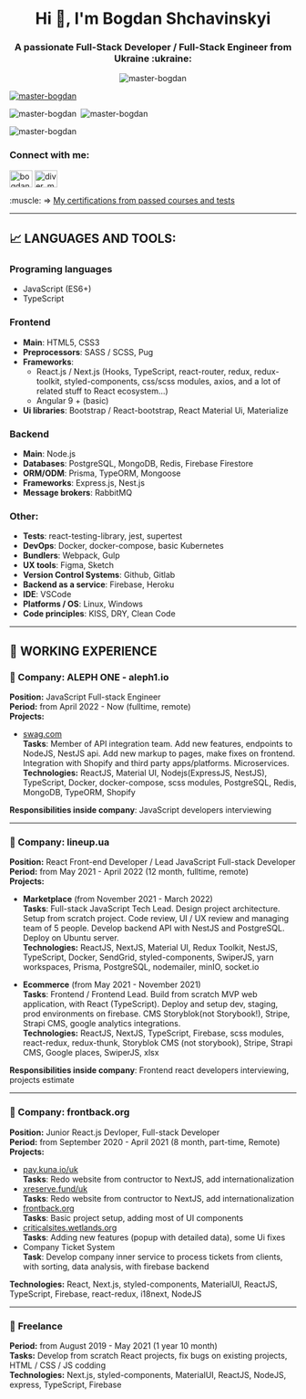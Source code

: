 <base target="_blank">
<h1 align="center">Hi 👋, I'm Bogdan Shchavinskyi</h1>
<h3 align="center">A passionate Full-Stack Developer / Full-Stack Engineer from Ukraine :ukraine:</h3>
<p align="center"> <img src="https://komarev.com/ghpvc/?username=master-bogdan&label=Profile%20views&color=0e75b6&style=flat-square" alt="master-bogdan" /> </p>

<p align="left"> <a href="https://github.com/ryo-ma/github-profile-trophy"><img src="https://github-profile-trophy.vercel.app/?username=master-bogdan&theme=onedark&rank=SECRET,SSS,SS,S,AAA,AA,A" alt="master-bogdan" /></a> </p>

<p align="left">
   <img src="https://github-readme-stats.vercel.app/api/top-langs?username=master-bogdan&show_icons=true&theme=dark&locale=en&layout=compact" alt="master-bogdan" />&nbsp;
    <img src="https://github-readme-stats.vercel.app/api?username=master-bogdan&show_icons=true&theme=dark&locale=en" alt="master-bogdan" />
</p>

<p align="left"> <img src="http://github-readme-streak-stats.herokuapp.com?user=master-bogdan&theme=dark&date_format=M%20j%5B%2C%20Y%5D" alt="master-bogdan" /> </p>

<h3 align="left">Connect with me:</h3>
<p align="left">
  <a href="https://www.linkedin.com/in/bogdan-shchavinskyi-%F0%9F%87%BA%F0%9F%87%A6-a36910146/" target="blank"><img align="center" src="https://raw.githubusercontent.com/rahuldkjain/github-profile-readme-generator/master/src/images/icons/Social/linked-in-alt.svg" alt="bogdan-shchavinskyi-a36910146" height="30" width="40" /></a>
  <a href="https://instagram.com/diver_masterbogdan" target="blank"><img align="center" src="https://raw.githubusercontent.com/rahuldkjain/github-profile-readme-generator/master/src/images/icons/Social/instagram.svg" alt="diver_masterbogdan" height="30" width="40" /></a>
</p>

<p align="left">
  <span>:muscle: => </span>
  <a href="https://github.com/master-bogdan/master-bogdan/tree/master/certificates" target="_blank">
   My certifications from passed courses and tests
  </a>
</p>


___

## :chart_with_upwards_trend: LANGUAGES AND TOOLS:
### **Programing languages**
- JavaScript (ES6+)
- TypeScript  
### **Frontend**
- **Main**: HTML5, CSS3
- **Preprocessors**: SASS / SCSS, Pug
- **Frameworks**: 
  - React.js / Next.js (Hooks, TypeScript, react-router, redux, redux-toolkit, styled-components, css/scss modules, axios, and a lot of related stuff to React ecosystem...) 
  - Angular 9 + (basic)
- **Ui libraries**: Bootstrap / React-bootstrap, React Material Ui, Materialize
### **Backend**
- **Main**: Node.js
- **Databases**: PostgreSQL, MongoDB, Redis, Firebase Firestore
- **ORM/ODM**: Prisma, TypeORM, Mongoose
- **Frameworks**: Express.js, Nest.js
- **Message brokers**: RabbitMQ
### **Other**: 
- **Tests**: react-testing-library, jest, supertest
- **DevOps**: Docker, docker-compose, basic Kubernetes
- **Bundlers**: Webpack, Gulp
- **UX tools**: Figma, Sketch
- **Version Control Systems**: Github, Gitlab
- **Backend as a service**: Firebase, Heroku
- **IDE**: VSCode
- **Platforms / OS**: Linux, Windows
- **Code principles**: KISS, DRY, Clean Code
___

## :construction_worker: WORKING EXPERIENCE  
### 🤝 Company: **ALEPH ONE - aleph1.io**  
**Position:** JavaScript Full-stack Engineer  
**Period:** from April 2022 - Now (fulltime, remote)  
**Projects:**   

- [swag.com](https://swag.com)  
**Tasks**: Member of API integration team. Add new features, endpoints to NodeJS, NestJS api. Add new markup to pages, make fixes on frontend. Integration with Shopify and third party apps/platforms. Microservices.  
**Technologies:** ReactJS, Material UI, Nodejs(ExpressJS, NestJS), TypeScript, Docker, docker-compose, scss modules, PostgreSQL, Redis, MongoDB, TypeORM, Shopify  

**Responsibilities inside company**:  JavaScript developers interviewing 
___

### 🤝 Company: **lineup.ua**  
**Position:** React Front-end Developer / Lead JavaScript Full-stack Developer  
**Period:** from May 2021 - April 2022 (12 month, fulltime, remote)  
**Projects:**   

- **Marketplace** (from November 2021 - March 2022)  
**Tasks**: Full-stack JavaScript Tech Lead. Design project architecture. Setup from scratch project. Code review, UI / UX review and managing team of 5 people. Develop backend API with NestJS and PostgreSQL. Deploy on Ubuntu server.  
**Technologies:** ReactJS, NextJS, Material UI, Redux Toolkit, NestJS, TypeScript, Docker, SendGrid, styled-components, SwiperJS, yarn workspaces, Prisma, PostgreSQL, nodemailer, minIO, socket.io  

- **Ecommerce** (from May 2021 - November 2021)  
**Tasks**: Frontend / Frontend Lead. Build from scratch MVP web application, with React (TypeScript). Deploy and setup dev, staging, prod environments on firebase. CMS Storyblok(not Storybook!), Stripe, Strapi CMS, google analytics integrations.   
**Technologies:** ReactJS, NextJS, TypeScript, Firebase, scss modules, react-redux, redux-thunk, Storyblok CMS (not storybook), Stripe, Strapi CMS, Google places, SwiperJS, xlsx  

**Responsibilities inside company**:  Frontend react developers interviewing, projects estimate  
___

### 🤝 Company: **frontback.org**  
**Position:** Junior React.js Devloper, Full-stack Developer  
**Period:** from September 2020 - April 2021 (8 month, part-time, Remote)  
**Projects:**   
- [pay.kuna.io/uk](https://pay.kuna.io/uk)    
**Tasks**:  Redo website from contructor to NextJS, add internationalization
- [xreserve.fund/uk](https://xreserve.fund/uk)   
**Tasks**:  Redo website from contructor to NextJS, add internationalization
- [frontback.org](https://frontback.org/)   
**Tasks**:  Basic project setup, adding most of UI components
- [criticalsites.wetlands.org](https://criticalsites.wetlands.org/en)   
**Tasks**:  Adding new features (popup with detailed data), some Ui fixes
- Company Ticket System   
**Task**:  Develop company inner service to process tickets from clients, with sorting, data analysis, with firebase backend   

**Technologies:** React, Next.js, styled-components, MaterialUI, ReactJS, TypeScript, Firebase, react-redux, i18next, NodeJS  
___

### 🤝 **Freelance** 
**Period:** from August 2019 - May 2021 (1 year 10 month)  
**Tasks:** Develop from scratch React projects, fix bugs on existing projects, HTML / CSS / JS codding   
**Technologies:** Next.js, styled-components, MaterialUI, ReactJS, NodeJS, express, TypeScript, Firebase  
